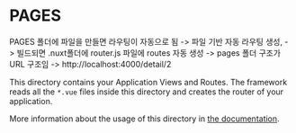 # PAGES

PAGES 폴더에 파일을 만들면 라우팅이 자동으로 됨
-> 파일 기반 자동 라우팅 생성, 
-> 빌드되면 .nuxt폴더에 router.js 파일에 routes 자동 생성
-> pages 폴더 구조가 URL 구조임 
  -> http://localhost:4000/detail/2





This directory contains your Application Views and Routes.
The framework reads all the `*.vue` files inside this directory and creates the router of your application.

More information about the usage of this directory in [the documentation](https://nuxtjs.org/guide/routing).
